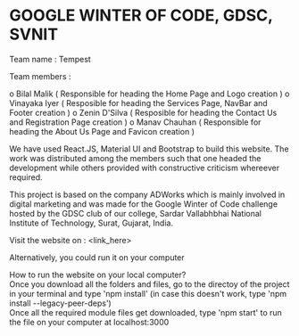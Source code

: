 # GOOGLE WINTER OF CODE, GDSC, SVNIT  

Team name : Tempest

Team members :  
   
o Bilal Malik  ( Responsible for heading the Home Page and Logo creation )
o Vinayaka Iyer  ( Resposible for heading the Services Page, NavBar and Footer creation )
o Zenin D'Silva  ( Resposible for heading the Contact Us and Registration Page creation )
o Manav Chauhan  ( Responsible for heading the About Us Page and Favicon creation )

We have used React.JS, Material UI and Bootstrap to build this website. The work was distributed among the members such that one headed the development while others provided with constructive criticism whereever required. 

This project is based on the company ADWorks which is mainly involved in digital marketing and was made for the Google Winter of Code challenge hosted by the GDSC club of our college, Sardar Vallabhbhai National Institute of Technology, Surat, Gujarat, India.

Visit the website on : <link_here>  

Alternatively, you could run it on your computer  

How to run the website on your local computer?   
Once you download all the folders and files, go to the directoy of the project in your terminal 
and type 'npm install' (in case this doesn't work, type 'npm install --legacy-peer-deps')    
Once all the required module files get downloaded, type 'npm start' to run the file on your computer at localhost:3000
